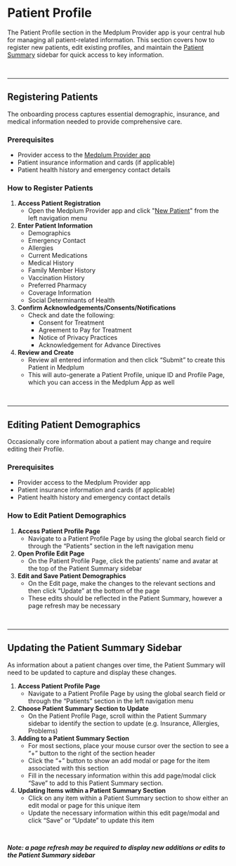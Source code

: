 # Patient Profile

The Patient Profile section in the Medplum Provider app is your central hub for managing all patient-related information. This section covers how to register new patients, edit existing profiles, and maintain the [Patient Summary](https://storybook.medplum.com/?path=/story/medplum-patientsummary--patient) sidebar for quick access to key information.

<br />

--- 

## **Registering Patients**

The onboarding process captures essential demographic, insurance, and medical information needed to provide comprehensive care.

### **Prerequisites**

* Provider access to the [Medplum Provider app](https://provider.medplum.com)
* Patient insurance information and cards (if applicable)  
* Patient health history and emergency contact details

### **How to Register Patients**

1. **Access Patient Registration**  
   * Open the Medplum Provider app and click "[New Patient](https://provider.medplum.com/onboarding)" from the left navigation menu  
2. **Enter Patient Information**  
   * Demographics  
   * Emergency Contact  
   * Allergies  
   * Current Medications  
   * Medical History  
   * Family Member History  
   * Vaccination History  
   * Preferred Pharmacy  
   * Coverage Information  
   * Social Determinants of Health  
3. **Confirm Acknowledgements/Consents/Notifications**  
   * Check and date the following:  
     * Consent for Treatment  
     *  Agreement to Pay for Treatment  
     *  Notice of Privacy Practices  
     *  Acknowledgement for Advance Directives   
4. **Review and Create**  
   * Review all entered information and then click “Submit” to create this Patient in Medplum  
   * This will auto-generate a Patient Profile, unique ID and Profile Page, which you can access in the Medplum App as well

<br />

--- 

## **Editing Patient Demographics**

Occasionally core information about a patient may change and require editing their Profile.

### **Prerequisites**

* Provider access to the Medplum Provider app  
* Patient insurance information and cards (if applicable)  
* Patient health history and emergency contact details

### **How to Edit Patient Demographics**

1. **Access Patient Profile Page**  
   * Navigate to a Patient Profile Page by using the global search field or through the “Patients” section in the left navigation menu  
2. **Open Profile Edit Page**  
   * On the Patient Profile Page, click the patients’ name and avatar at the top of the Patient Summary sidebar  
3. **Edit and Save Patient Demographics**  
   * On the Edit page, make the changes to the relevant sections and then click “Update” at the bottom of the page  
   * These edits should be reflected in the Patient Summary, however a page refresh may be necessary 

<br />

--- 

## **Updating the Patient Summary Sidebar**

As information about a patient changes over time, the Patient Summary will need to be updated to capture and display these changes.

1. **Access Patient Profile Page**  
   * Navigate to a Patient Profile Page by using the global search field or through the “Patients” section in the left navigation menu  
2. **Choose Patient Summary Section to Update**  
   * On the Patient Profile Page, scroll within the Patient Summary sidebar to identify the section to update (e.g. Insurance, Allergies, Problems)  
3. **Adding to a Patient Summary Section**   
   * For most sections, place your mouse cursor over the section to see a “+” button to the right of the section header  
   * Click the “+” button to show an add modal or page for the item associated with this section  
   * Fill in the necessary information within this add page/modal click “Save” to add to this Patient Summary section.  
4. **Updating Items within a Patient Summary Section**  
   * Click on any item within a Patient Summary section to show either an edit modal or page for this unique item  
   * Update the necessary information within this edit page/modal and click “Save” or “Update” to update this item

<br />

***Note: a page refresh may be required to display new additions or edits to the Patient Summary sidebar***

<br />
